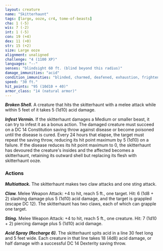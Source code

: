 ```yaml
---
layout: creature
name: "Skitterhaunt"
tags: [large, ooze, cr4, tome-of-beasts]
cha: 1 (-5)
wis: 7 (-2)
int: 1 (-5)
con: 19 (+4)
dex: 11 (+0)
str: 15 (+2)
size: Large ooze
alignment: unaligned
challenge: "4 (1100 XP)"
languages: "--"
senses: "blindsight 60 ft. (blind beyond this radius)"
damage_immunities: "acid"
condition_immunities: "blinded, charmed, deafened, exhaustion, frightened, prone"
speed: "30 ft."
hit_points: "95 (10d10 + 40)"
armor_class: "14 (natural armor)"
---
```


***Broken Shell.*** A creature that hits the skitterhaunt with a melee attack while within 5 feet of it takes 5 (1d10) acid damage.

***Infest Vermin.*** If the skitterhaunt damages a Medium or smaller beast, it can try to infest it as a bonus action. The damaged creature must succeed on a DC 14 Constitution saving throw against disease or become poisoned until the disease is cured. Every 24 hours that elapse, the target must repeat the saving throw, reducing its hit point maximum by 5 (1d10) on a failure. If the disease reduces its hit point maximum to 0, the skitterhaunt has devoured the creature's insides and the affected becomes a skitterhaunt, retaining its outward shell but replacing its flesh with skitterhaunt ooze.

### Actions

***Multiattack.*** The skitterhaunt makes two claw attacks and one sting attack.

***Claw.*** Melee Weapon Attack: +4 to hit, reach 5 ft., one target. Hit: 6 (1d8 + 2) slashing damage plus 5 (1d10) acid damage, and the target is grappled (escape DC 12). The skitterhaunt has two claws, each of which can grapple one target.

***Sting.*** Melee Weapon Attack: +4 to hit, reach 5 ft., one creature. Hit: 7 (1d10 + 2) piercing damage plus 5 (1d10) acid damage.

***Acid Spray (Recharge 6).*** The skitterhaunt spits acid in a line 30 feet long and 5 feet wide. Each creature in that line takes 18 (4d8) acid damage, or half damage with a successful DC 14 Dexterity saving throw.

